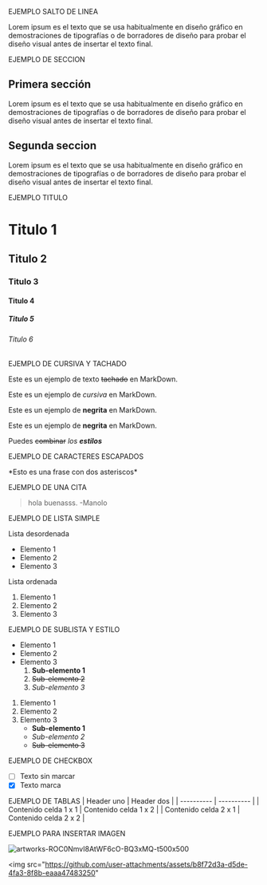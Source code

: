EJEMPLO SALTO DE LINEA

Lorem ipsum es el texto que se usa habitualmente en diseño gráfico en demostraciones de tipografías o de borradores de diseño para probar el diseño visual antes de insertar el texto final. 

EJEMPLO DE SECCION

## Primera sección
Lorem ipsum es el texto que se usa habitualmente en diseño gráfico en demostraciones de tipografías o de borradores de diseño para probar el diseño visual antes de insertar el texto final. 

## Segunda seccion
Lorem ipsum es el texto que se usa habitualmente en diseño gráfico en demostraciones de tipografías o de borradores de diseño para probar el diseño visual antes de insertar el texto final. 

EJEMPLO TITULO

# Titulo 1
## Titulo 2
### Titulo 3
#### Titulo 4
##### Titulo 5
###### Titulo 6

EJEMPLO DE CURSIVA Y TACHADO

Este es un ejemplo de texto ~~tachado~~ en MarkDown.

Este es un ejemplo de *cursiva* en MarkDown.

Este es un ejemplo de **negrita** en MarkDown.

Este es un ejemplo de __negrita__ en MarkDown.

Puedes ~~combinar~~ *los **estilos***

EJEMPLO DE CARACTERES ESCAPADOS

\*Esto es una frase con dos asteriscos\*

EJEMPLO DE UNA CITA

> hola buenasss. -Manolo

EJEMPLO DE LISTA SIMPLE

Lista desordenada
*  Elemento 1
*  Elemento 2
*  Elemento 3

Lista ordenada
1. Elemento 1
2. Elemento 2
3. Elemento 3

EJEMPLO DE SUBLISTA Y ESTILO

* Elemento 1
* Elemento 2
* Elemento 3
  1. **Sub-elemento 1**
  2. ~~Sub-elemento 2~~
  3. *Sub-elemento 3*

1. Elemento 1
2. Elemento 2
3. Elemento 3
   * **Sub-elemento 1**
   * *Sub-elemento 2*
   * ~~Sub-elemento 3~~
  
  EJEMPLO DE CHECKBOX

- [ ] Texto sin marcar
- [x] Texto marca

EJEMPLO DE TABLAS
| Header uno | Header dos |
| ---------- | ---------- |
| Contenido celda 1 x 1 | Contenido celda 1 x 2 |
| Contenido celda 2 x 1 | Contenido celda 2 x 2 |

EJEMPLO PARA INSERTAR IMAGEN

![artworks-ROC0NmvI8AtWF6cO-BQ3xMQ-t500x500](https://github.com/user-attachments/assets/cb9a6096-47c1-4a49-88f7-4ee1b478e510)

<img src="https://github.com/user-attachments/assets/b8f72d3a-d5de-4fa3-8f8b-eaaa47483250"


